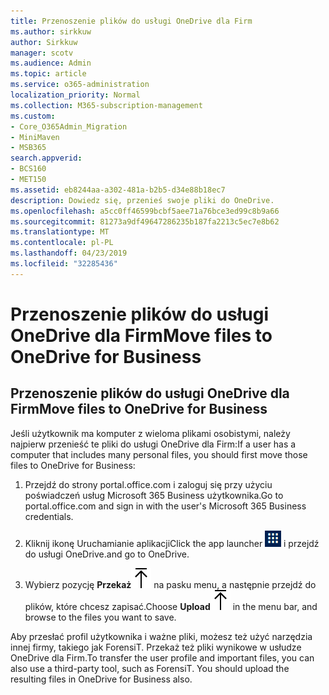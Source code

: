```yaml
---
title: Przenoszenie plików do usługi OneDrive dla Firm
ms.author: sirkkuw
author: Sirkkuw
manager: scotv
ms.audience: Admin
ms.topic: article
ms.service: o365-administration
localization_priority: Normal
ms.collection: M365-subscription-management
ms.custom:
- Core_O365Admin_Migration
- MiniMaven
- MSB365
search.appverid:
- BCS160
- MET150
ms.assetid: eb8244aa-a302-481a-b2b5-d34e88b18ec7
description: Dowiedz się, przenieś swoje pliki do OneDrive.
ms.openlocfilehash: a5cc0ff46599bcbf5aee71a76bce3ed99c8b9a66
ms.sourcegitcommit: 81273a9df49647286235b187fa2213c5ec7e8b62
ms.translationtype: MT
ms.contentlocale: pl-PL
ms.lasthandoff: 04/23/2019
ms.locfileid: "32285436"
---
```

# <a name="move-files-to-onedrive-for-business"></a><span data-ttu-id="de866-103">Przenoszenie plików do usługi OneDrive dla Firm</span><span class="sxs-lookup"><span data-stu-id="de866-103">Move files to OneDrive for Business</span></span>

## <a name="move-files-to-onedrive-for-business"></a><span data-ttu-id="de866-104">Przenoszenie plików do usługi OneDrive dla Firm</span><span class="sxs-lookup"><span data-stu-id="de866-104">Move files to OneDrive for Business</span></span>

<span data-ttu-id="de866-105">Jeśli użytkownik ma komputer z wieloma plikami osobistymi, należy najpierw przenieść te pliki do usługi OneDrive dla Firm:</span><span class="sxs-lookup"><span data-stu-id="de866-105">If a user has a computer that includes many personal files, you should first move those files to OneDrive for Business:</span></span>
  
1. <span data-ttu-id="de866-106">Przejdź do strony portal.office.com i zaloguj się przy użyciu poświadczeń usług Microsoft 365 Business użytkownika.</span><span class="sxs-lookup"><span data-stu-id="de866-106">Go to portal.office.com and sign in with the user's Microsoft 365 Business credentials.</span></span>
    
2. <span data-ttu-id="de866-107">Kliknij ikonę Uruchamianie aplikacji</span><span class="sxs-lookup"><span data-stu-id="de866-107">Click the app launcher</span></span> ![The app launcher icon in Office 365](media/7502f4ec-3c9a-435d-a7b4-b9cda85189a7.png) <span data-ttu-id="de866-109">i przejdź do usługi OneDrive.</span><span class="sxs-lookup"><span data-stu-id="de866-109">and go to OneDrive.</span></span> 
    
3. <span data-ttu-id="de866-110">Wybierz pozycję **Przekaż**![Upload](media/d9b963b8-10af-42e2-953d-360301b83d3c.png) na pasku menu, a następnie przejdź do plików, które chcesz zapisać.</span><span class="sxs-lookup"><span data-stu-id="de866-110">Choose **Upload**![Upload](media/d9b963b8-10af-42e2-953d-360301b83d3c.png) in the menu bar, and browse to the files you want to save.</span></span> 
    
<span data-ttu-id="de866-p101">Aby przesłać profil użytkownika i ważne pliki, możesz też użyć narzędzia innej firmy, takiego jak ForensiT. Przekaż też pliki wynikowe w usłudze OneDrive dla Firm.</span><span class="sxs-lookup"><span data-stu-id="de866-p101">To transfer the user profile and important files, you can also use a third-party tool, such as ForensiT. You should upload the resulting files in OneDrive for Business also.</span></span>
  
